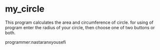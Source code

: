 # my_circle
This program calculates the area and circumference of circle.
for using of program enter the radius of your circle, then choose one of two buttons or both.

programmer:nastaranxyousefi


